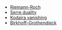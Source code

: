 - [Riemann-Roch](Riemann-Roch.md)
- [Serre duality](Serre%20duality.md)
- [Kodaira vanishing](Kodaira%20vanishing)
- [Birkhoff–Grothendieck](Birkhoff–Grothendieck)